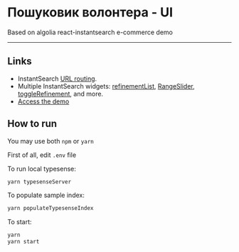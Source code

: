 # Пошуковик волонтера - UI

Based on algolia react-instantsearch e-commerce demo

---

## Links

- InstantSearch [URL routing](https://www.algolia.com/doc/guides/building-search-ui/going-further/routing-urls/react/).
- Multiple InstantSearch widgets: [refinementList](https://www.algolia.com/doc/api-reference/widgets/refinement-list/react/), [RangeSlider](https://www.algolia.com/doc/api-reference/widgets/range-slider/react/), [toggleRefinement](https://www.algolia.com/doc/api-reference/widgets/toggle-refinement/react/), and more. 
- [Access the demo](https://codesandbox.io/s/github/algolia/doc-code-samples/tree/master/React%20InstantSearch/e-commerce)

## How to run

You may use both `npm` or `yarn`

First of all, edit `.env` file

To run local typesense:

```sh
yarn typesenseServer
```

To populate sample index:

```sh
yarn populateTypesenseIndex
```

To start:

```sh
yarn
yarn start
```
